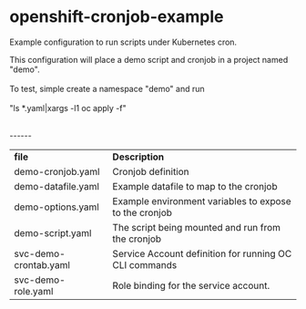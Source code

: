 # openshift-cronjob-example
Example configuration to run scripts under Kubernetes cron.

This configuration will place a demo script and cronjob in a project named "demo".<br><br>
To test, simple create a namespace "demo" and run<br><br>
<bold>"ls *.yaml|xargs -l1 oc apply -f"</bold>
<br><br>
<table><tbody>
<tr><td><b>file</b></td><td><b>Description</b></td></tr>
<tr><td> demo-cronjob.yaml    </td>-<td> Cronjob definition                                     </td></tr>
<tr><td> demo-datafile.yaml   </td>-<td> Example datafile to map to the cronjob                 </td></tr>
<tr><td> demo-options.yaml    </td>-<td> Example environment variables to expose to the cronjob </td></tr>
<tr><td> demo-script.yaml     </td>-<td> The script being mounted and run from the cronjob      </td></tr>
<tr><td> svc-demo-crontab.yaml</td>-<td> Service Account definition for running OC CLI commands </td></tr>
<tr><td> svc-demo-role.yaml   </td>-<td> Role binding for the service account.                  </td></tr>
</tbody></table>

